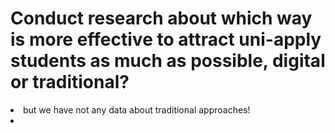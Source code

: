 # Conduct research about which way is more effective to attract uni-apply students as much as possible, digital or traditional?
<li> but we have not any data about traditional approaches! <li/>
